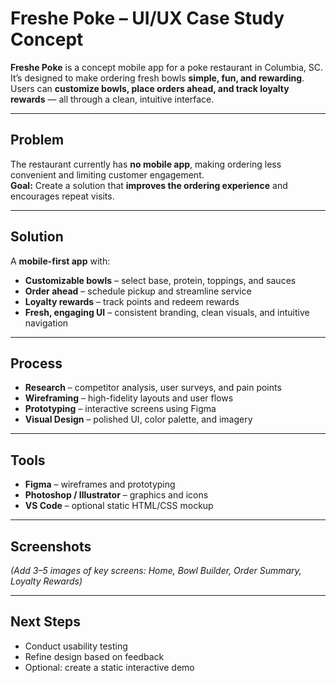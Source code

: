 # Freshe Poke – UI/UX Case Study Concept

**Freshe Poke** is a concept mobile app for a poke restaurant in Columbia, SC. It’s designed to make ordering fresh bowls **simple, fun, and rewarding**. Users can **customize bowls, place orders ahead, and track loyalty rewards** — all through a clean, intuitive interface.

---

## **Problem**
The restaurant currently has **no mobile app**, making ordering less convenient and limiting customer engagement.  
**Goal:** Create a solution that **improves the ordering experience** and encourages repeat visits.

---

## **Solution**
A **mobile-first app** with:  
- **Customizable bowls** – select base, protein, toppings, and sauces  
- **Order ahead** – schedule pickup and streamline service  
- **Loyalty rewards** – track points and redeem rewards  
- **Fresh, engaging UI** – consistent branding, clean visuals, and intuitive navigation

---

## **Process**
- **Research** – competitor analysis, user surveys, and pain points  
- **Wireframing** – high-fidelity layouts and user flows  
- **Prototyping** – interactive screens using Figma  
- **Visual Design** – polished UI, color palette, and imagery

---

## **Tools**
- **Figma** – wireframes and prototyping  
- **Photoshop / Illustrator** – graphics and icons  
- **VS Code** – optional static HTML/CSS mockup

---

## **Screenshots**
*(Add 3–5 images of key screens: Home, Bowl Builder, Order Summary, Loyalty Rewards)*

---

## **Next Steps**
- Conduct usability testing  
- Refine design based on feedback  
- Optional: create a static interactive demo
